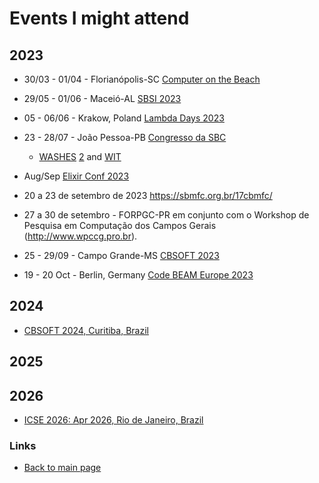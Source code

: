 # Events I might attend

## 2023

- 30/03 - 01/04 - Florianópolis-SC [Computer on the Beach](https://computeronthebeach.com.br/)

- 29/05 - 01/06 - Maceió-AL [SBSI 2023](https://sbsi2023.ifal.edu.br/)

- 05 - 06/06 - Krakow, Poland [Lambda Days 2023](https://www.lambdadays.org/lambdadays2023)

- 23 - 28/07 - João Pessoa-PB [Congresso da SBC](https://csbc.sbc.org.br/2023/)
  - [WASHES](https://sites.google.com/view/washes2023/chamada-de-trabalhos?pli=1) [2](https://www.instagram.com/p/CnkwxMNL-0R/) and [WIT](https://csbc.sbc.org.br/2023/wit-women-in-information-technology/)  
- Aug/Sep [Elixir Conf 2023](https://elixirconf.com/) 

-  20 a 23 de setembro de 2023 https://sbmfc.org.br/17cbmfc/

- 27 a 30 de setembro - FORPGC-PR em conjunto com o Workshop de Pesquisa em Computação dos Campos Gerais (http://www.wpccg.pro.br).

- 25 - 29/09 - Campo Grande-MS [CBSOFT 2023](https://twitter.com/FronteirasES/status/1578323530563080192?s=20&t=zltAnTb3XazIj9TPszX7Iw)

- 19 - 20 Oct - Berlin, Germany [Code BEAM Europe 2023](https://www.eventbrite.co.uk/e/code-beam-europe-2023-in-person-tickets-416802205617)


## 2024

- [CBSOFT 2024, Curitiba, Brazil](https://twitter.com/adolfont/status/1578322538442391552)

## 2025

## 2026


- [ICSE 2026: Apr 2026, Rio de Janeiro, Brazil](http://www.icse-conferences.org/)

### Links


<!-- - [Edit this page](https://github.com/adolfont/adolfont.github.io/blob/master/events/index.md) -->

- [Back to main page](https://adolfont.github.io/)
